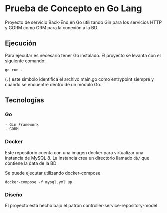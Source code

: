 # Prueba de Concepto en Go Lang


Proyecto de servicio Back-End en Go utilizando Gin para los servicios HTTP y GORM como ORM para la conexión a la BD.


## Ejecución

Para ejecutar es necesario tener Go instalado. 
El proyecto se levanta con el siguiente comando:

`go run .` 

(`.`) este simbolo identifica el archivo main.go como entrypoint siempre y cuando se encuentre dentro de un módulo Go.

## Tecnologías

### Go
    - Gin Framework
    - GORM

### Docker

Este repositorio cuenta con una imagen docker para virtualizar una instancia de MySQL 8. La instancia crea un directorio llamado `db/` que contiene la data de la BD

Se puede ejecutar utilizando docker-compose 

`docker-compose -f mysql.yml up`

### Diseño

El proyecto está hecho bajo el patrón controller-service-repository-model

